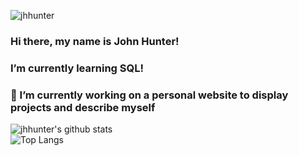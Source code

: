 <img src="https://komarev.com/ghpvc/?username=jhhunter" alt="jhhunter" /><br>
### Hi there, my name is John Hunter!
### I’m currently learning SQL!

### 🔭 I’m currently working on a personal website to display projects and describe myself
![jhhunter's github stats](https://github-readme-stats.vercel.app/api?username=jhhunter&show_icons=true&theme=tokyonight)<br>
![Top Langs](https://github-readme-stats.vercel.app/api/top-langs/?username=jhhunter&layout=compact&theme=tokyonight)

